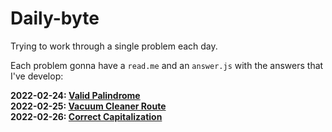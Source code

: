 # Daily-byte
Trying to work through a single problem each day.

Each problem gonna have a `read.me` and an `answer.js` with the answers that I've develop:

**2022-02-24: [Valid Palindrome](https://github.com/danillopneto/daily-byte/tree/master/valid-palindrome)**  
**2022-02-25: [Vacuum Cleaner Route](https://github.com/danillopneto/daily-byte/tree/master/vacuum-cleaner-route)**  
**2022-02-26: [Correct Capitalization](https://github.com/danillopneto/daily-byte/tree/master/correct-capitalization)**
